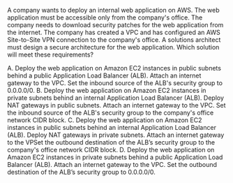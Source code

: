 A company wants to deploy an internal web application on AWS. The web application must be accessible only from the company's office. The company needs to download security patches for the web application from the internet. The company has created a VPC and has configured an AWS Site-to-Site VPN connection to the company's office. A solutions architect must design a secure architecture for the web application. Which solution will meet these requirements? 

A. Deploy the web application on Amazon EC2 instances in public subnets behind a public Application Load Balancer (ALB). Attach an internet gateway to the VPC. Set the inbound source of the ALB's security group to 0.0.0.0/0. 
B. Deploy the web application on Amazon EC2 instances in private subnets behind an internal Application Load Balancer (ALB). Deploy NAT gateways in public subnets. Attach an internet gateway to the VPC. Set the inbound source of the ALB's security group to the company's office network CIDR block. 
C. Deploy the web application on Amazon EC2 instances in public subnets behind an internal Application Load Balancer (ALB). Deploy NAT gateways in private subnets. Attach an internet gateway to the VPSet the outbound destination of the ALB’s security group to the company's office network CIDR block. 
D. Deploy the web application on Amazon EC2 instances in private subnets behind a public Application Load Balancer (ALB). Attach an internet gateway to the VPC. Set the outbound destination of the ALB’s security group to 0.0.0.0/0.